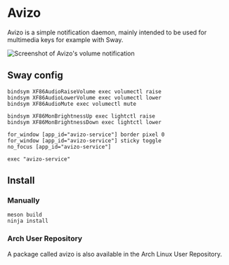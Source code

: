 # Avizo

Avizo is a simple notification daemon, mainly intended to be used for multimedia keys for example with Sway.

![Screenshot of Avizo's volume notification](https://raw.githubusercontent.com/misterdanb/avizo/master/github/screenshot.png)

## Sway config

```
bindsym XF86AudioRaiseVolume exec volumectl raise
bindsym XF86AudioLowerVolume exec volumectl lower
bindsym XF86AudioMute exec volumectl mute

bindsym XF86MonBrightnessUp exec lightctl raise
bindsym XF86MonBrightnessDown exec lightctl lower

for_window [app_id="avizo-service"] border pixel 0
for_window [app_id="avizo-service"] sticky toggle
no_focus [app_id="avizo-service"]

exec "avizo-service"
```

## Install

### Manually

```
meson build
ninja install
```

### Arch User Repository

A package called avizo is also available in the Arch Linux User Repository.
